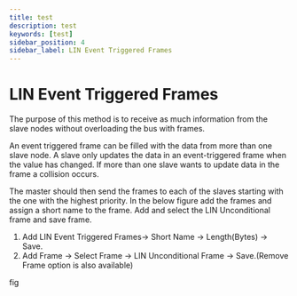 ```yaml
---
title: test
description: test
keywords: [test]
sidebar_position: 4
sidebar_label: LIN Event Triggered Frames
---
```


# LIN Event Triggered Frames

The purpose of this method is to receive as much information from the slave nodes without overloading the bus with frames. 

An event triggered frame can be filled with the data from more than one slave node. A slave only updates the data in an event-triggered frame when the value has changed. If more than one slave wants to update data in the frame a collision occurs. 

The master should then send the frames to each of the slaves starting with the one with the highest priority.
In the below figure add the frames and assign a short name to the frame. Add and select the LIN Unconditional frame and save frame.

1. Add LIN Event Triggered Frames→ Short Name → Length(Bytes) → Save.
2. Add Frame → Select Frame → LIN Unconditional Frame → Save.(Remove Frame option is also available)

fig